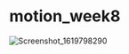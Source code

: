 # motion_week8
![Screenshot_1619798290](https://user-images.githubusercontent.com/82176495/116722926-b25e5c00-a9e7-11eb-9bc5-561d9271cac1.png)

